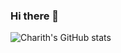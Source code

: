 ### Hi there 👋

![Charith's GitHub stats](https://github-readme-stats.vercel.app/api?username=charithkularathna=dark&show_icons=true)

